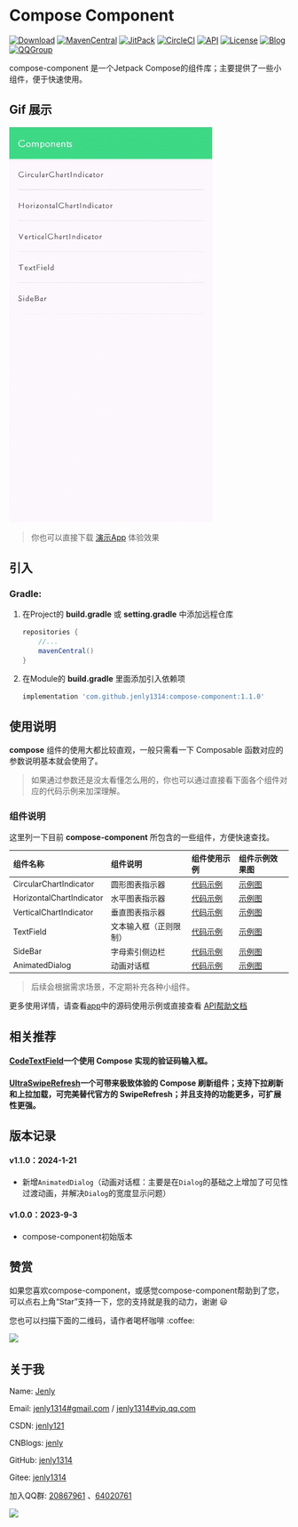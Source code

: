 # Compose Component

[![Download](https://img.shields.io/badge/download-App-blue.svg)](https://raw.githubusercontent.com/jenly1314/compose-component/master/app/release/app-release.apk)
[![MavenCentral](https://img.shields.io/maven-central/v/com.github.jenly1314/compose-component)](https://repo1.maven.org/maven2/com/github/jenly1314/compose-component)
[![JitPack](https://jitpack.io/v/jenly1314/compose-component.svg)](https://jitpack.io/#jenly1314/compose-component)
[![CircleCI](https://circleci.com/gh/jenly1314/compose-component.svg?style=svg)](https://circleci.com/gh/jenly1314/compose-component)
[![API](https://img.shields.io/badge/API-21%2B-blue.svg?style=flat)](https://android-arsenal.com/api?level=21)
[![License](https://img.shields.io/badge/license-MIT-blue.svg)](https://opensource.org/licenses/mit-license.php)
[![Blog](https://img.shields.io/badge/blog-Jenly-9933CC.svg)](https://jenly1314.github.io/)
[![QQGroup](https://img.shields.io/badge/QQGroup-20867961-blue.svg)](http://shang.qq.com/wpa/qunwpa?idkey=8fcc6a2f88552ea44b1.1.982c94fd124f7bb3ec227e2a400dbbfaad3dc2f5ad)

compose-component 是一个Jetpack Compose的组件库；主要提供了一些小组件，便于快速使用。

## Gif 展示

![Image](art/compose-component.gif)

> 你也可以直接下载 [演示App](https://raw.githubusercontent.com/jenly1314/compose-component/master/app/release/app-release.apk) 体验效果

## 引入

### Gradle:

1. 在Project的 **build.gradle** 或 **setting.gradle** 中添加远程仓库

    ```gradle
    repositories {
        //...
        mavenCentral()
    }
    ```

2. 在Module的 **build.gradle** 里面添加引入依赖项

    ```gradle
    implementation 'com.github.jenly1314:compose-component:1.1.0'
    ```

## 使用说明

**compose** 组件的使用大都比较直观，一般只需看一下 Composable 函数对应的参数说明基本就会使用了。

> 如果通过参数还是没太看懂怎么用的，你也可以通过直接看下面各个组件对应的代码示例来加深理解。

### 组件说明

这里列一下目前 **compose-component** 所包含的一些组件，方便快速查找。

| 组件名称                     | 组件说明        | 组件使用示例                                                                                                     | 组件示例效果图                                             |
|:-------------------------|:------------|:-----------------------------------------------------------------------------------------------------------|:----------------------------------------------------|
| CircularChartIndicator   | 圆形图表指示器     | [代码示例](app/src/main/java/com/king/compose/component/app/component/chart/CircularChartIndicatorSample.kt)   | [示例图](art/CircularChartIndicatorSamplePreview.png)  |
| HorizontalChartIndicator | 水平图表指示器     | [代码示例](app/src/main/java/com/king/compose/component/app/component/chart/HorizontalChartIndicatorSample.kt) | [示例图](art/HorizontalCharIndicatorSamplePreview.png) |
| VerticalChartIndicator   | 垂直图表指示器     | [代码示例](app/src/main/java/com/king/compose/component/app/component/chart/VerticalChartIndicatorSample.kt)   | [示例图](art/VerticalChartIndicatorSamplePreview.png)  |
| TextField                | 文本输入框（正则限制） | [代码示例](app/src/main/java/com/king/compose/component/app/component/text/TextFieldSample.kt)                 | [示例图](art/TextFieldSamplePreview.png)               |
| SideBar                  | 字母索引侧边栏     | [代码示例](app/src/main/java/com/king/compose/component/app/component/bar/SideBarSample.kt)                    | [示例图](art/SideBarSamplePreview.png)                 |
| AnimatedDialog           | 动画对话框       | [代码示例](app/src/main/java/com/king/compose/component/app/component/dialog/AnimatedDialogSample.kt)          | [示例图](art/AnimatedDialogSamplePreview.gif)          |

> 后续会根据需求场景，不定期补充各种小组件。

更多使用详情，请查看[app](app)中的源码使用示例或直接查看 [API帮助文档](https://jitpack.io/com/github/jenly1314/compose-component/latest/javadoc/)

## 相关推荐

#### [CodeTextField](https://github.com/jenly1314/CodeTextField)一个使用 Compose 实现的验证码输入框。
#### [UltraSwipeRefresh](https://github.com/jenly1314/UltraSwipeRefresh)一个可带来极致体验的 **Compose** 刷新组件；支持下拉刷新和上拉加载，可完美替代官方的 **SwipeRefresh**；并且支持的功能更多，可扩展性更强。

## 版本记录

#### v1.1.0：2024-1-21

* 新增`AnimatedDialog`（动画对话框：主要是在`Dialog`的基础之上增加了可见性过渡动画，并解决`Dialog`的宽度显示问题）

#### v1.0.0：2023-9-3

* compose-component初始版本

## 赞赏

如果您喜欢compose-component，或感觉compose-component帮助到了您，可以点右上角“Star”支持一下，您的支持就是我的动力，谢谢 :smiley:
<p>您也可以扫描下面的二维码，请作者喝杯咖啡 :coffee:
   <div>
       <img src="https://jenly1314.github.io/image/page/rewardcode.png">
   </div>

## 关于我

Name: <a title="关于作者" href="https://jenly1314.github.io" target="_blank">Jenly</a>

Email: <a title="欢迎邮件与我交流" href="mailto:jenly1314@gmail.com" target="_blank">
jenly1314#gmail.com</a> / <a title="给我发邮件" href="mailto:jenly1314@vip.qq.com" target="_blank">
jenly1314#vip.qq.com</a>

CSDN: <a title="CSDN博客" href="http://blog.csdn.net/jenly121" target="_blank">jenly121</a>

CNBlogs: <a title="博客园" href="https://www.cnblogs.com/jenly" target="_blank">jenly</a>

GitHub: <a title="GitHub开源项目" href="https://github.com/jenly1314" target="_blank">jenly1314</a>

Gitee: <a title="Gitee开源项目" href="https://gitee.com/jenly1314" target="_blank">jenly1314</a>

加入QQ群: <a title="点击加入QQ群" href="https://qm.qq.com/cgi-bin/qm/qr?k=6_RukjAhwjAdDHEk2G7nph-o8fBFFzZz" target="_blank">20867961</a> 、<a title="点击加入QQ群" href="https://qm.qq.com/cgi-bin/qm/qr?k=Z9pobM8bzAW7tM_8xC31W8IcbIl0A-zT" target="_blank">64020761</a>
   <div>
       <img src="https://jenly1314.github.io/image/page/footer.png">
   </div>
